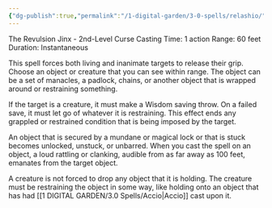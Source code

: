 ```yaml
---
{"dg-publish":true,"permalink":"/1-digital-garden/3-0-spells/relashio/"}
---
```


The Revulsion Jinx - 2nd-Level Curse 
Casting Time: 1 action 
Range: 60 feet 
Duration: Instantaneous 

This spell forces both living and inanimate targets to release their grip. Choose an object or creature that you can see within range. The object can be a set of manacles, a padlock, chains, or another object that is wrapped around or restraining something. 

If the target is a creature, it must make a Wisdom saving throw. On a failed save, it must let go of whatever it is restraining. This effect ends any grappled or restrained condition that is being imposed by the target. 

An object that is secured by a mundane or magical lock or that is stuck becomes unlocked, unstuck, or unbarred. When you cast the spell on an object, a loud rattling or clanking, audible from as far away as 100 feet, emanates from the target object. 

A creature is not forced to drop any object that it is holding. The creature must be restraining the object in some way, like holding onto an object that has had [[1 DIGITAL GARDEN/3.0 Spells/Accio\|Accio]] cast upon it.